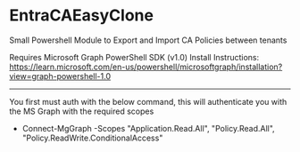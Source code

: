 # EntraCAEasyClone
Small Powershell Module to Export and Import CA Policies between tenants

Requires Microsoft Graph PowerShell SDK (v1.0)
Install Instructions: https://learn.microsoft.com/en-us/powershell/microsoftgraph/installation?view=graph-powershell-1.0

---

You first must auth with the below command, this will authenticate you with the MS Graph with the required scopes
- Connect-MgGraph -Scopes "Application.Read.All", "Policy.Read.All", "Policy.ReadWrite.ConditionalAccess"